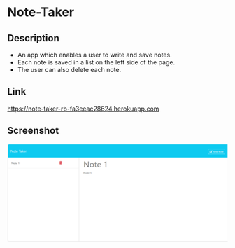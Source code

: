 # Note-Taker
## Description
- An app which enables a user to write and save notes.
- Each note is saved in a list on the left side of the page.
- The user can also delete each note.
## Link
https://note-taker-rb-fa3eeac28624.herokuapp.com
## Screenshot
![alt text](images/note-taker-screenshot2.png)